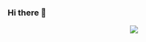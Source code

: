 ### Hi there 👋

<!--
**W1Z4RD-bytes/W1Z4RD-bytes** is a ✨ _special_ ✨ repository because its `README.md` (this file) appears on your GitHub profile.

Here are some ideas to get you started:

- 🔭 I’m currently working on ...
- 🌱 I’m currently learning ...
- 👯 I’m looking to collaborate on ...
- 🤔 I’m looking for help with ...
- 💬 Ask me about ...
- 📫 How to reach me: ...
- 😄 Pronouns: ...
- ⚡ Fun fact: ...
-->

<p align="center">
  <!-- Typing SVG by DenverCoder1 - https://github.com/DenverCoder1/readme-typing-svg -->
  <a href="https://github.com/DenverCoder1/readme-typing-svg">
    <img src="https://readme-typing-svg.demolab.com/?lines=3rd%20Year%20Software%20Engineering%20Student%20at%20the%20University%20Of%20Zimbabwe;Keen%20to%20learn%20new%20things;Full%20Stack%20Web%20Developer;Python%20for%20Networking%20and%20Penetration%20Testing%20Enthusiast;&font=Fira%20Code&center=true&width=600&height=45&color=f75c7e&vCenter=true&pause=1000&size=22" /></a>
</p>
